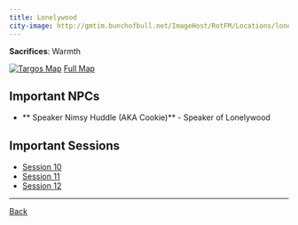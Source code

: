 ```yaml
---
title: Lonelywood
city-image: http://gmtim.bunchofbull.net/ImageHost/RotFM/Locations/lonelywood-shield.png
---
```

**Sacrifices**: Warmth

[![Targos Map](http://gmtim.bunchofbull.net/ImageHost/RotFM/Locations/lonelywood-map-small.jpg)](http://gmtim.bunchofbull.net/ImageHost/RotFM/Locations/lonelywood-map.jpg)
[Full Map](http://gmtim.bunchofbull.net/ImageHost/RotFM/Locations/lonelywood-map.jpg)

## Important NPCs
- ** Speaker Nimsy Huddle (AKA Cookie)** - 
  <span class="subtext">Speaker of Lonelywood</span>

## Important Sessions
- [Session 10](../past-sessions.md#session-10-060623)
- [Session 11](../past-sessions.md#session-11-061323)
- [Session 12](../past-sessions.md#session-12-062023)

---
[Back](./locations.md)